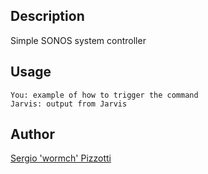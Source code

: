 <!---
IMPORTANT
=========
This README.md is displayed in the WebStore as well as within Jarvis app
Please do not change the structure of this file
Fill-in Description, Usage & Author sections
Make sure to rename the [en] folder into the language code your plugin is written in (ex: fr, es, de, it...)
For multi-language plugin:
- clone the language directory and translate commands/functions.sh
- optionally write the Description / Usage sections in several languages
-->
## Description
Simple SONOS system controller

## Usage
```
You: example of how to trigger the command
Jarvis: output from Jarvis
```

## Author
[Sergio 'wormch' Pizzotti](https://github.com/wormch/jarvis-sonos-control)
